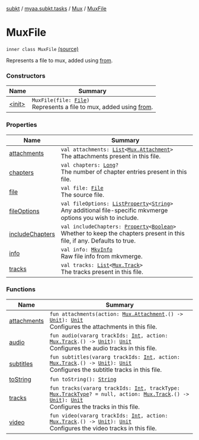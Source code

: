 [subkt](../../../index.md) / [myaa.subkt.tasks](../../index.md) / [Mux](../index.md) / [MuxFile](./index.md)

# MuxFile

`inner class MuxFile` [(source)](https://github.com/Myaamori/SubKt/blob/0.1.13/src/main/kotlin/myaa/subkt/tasks/muxtask.kt#L340)

Represents a file to mux, added using [from](../from.md).

### Constructors

| Name | Summary |
|---|---|
| [&lt;init&gt;](-init-.md) | `MuxFile(file: `[`File`](https://docs.oracle.com/javase/9/docs/api/java/io/File.html)`)`<br>Represents a file to mux, added using [from](../from.md). |

### Properties

| Name | Summary |
|---|---|
| [attachments](attachments.md) | `val attachments: `[`List`](https://kotlinlang.org/api/latest/jvm/stdlib/kotlin.collections/-list/index.html)`<`[`Mux.Attachment`](../-attachment/index.md)`>`<br>The attachments present in this file. |
| [chapters](chapters.md) | `val chapters: `[`Long`](https://kotlinlang.org/api/latest/jvm/stdlib/kotlin/-long/index.html)`?`<br>The number of chapter entries present in this file. |
| [file](file.md) | `val file: `[`File`](https://docs.oracle.com/javase/9/docs/api/java/io/File.html)<br>The source file. |
| [fileOptions](file-options.md) | `val fileOptions: `[`ListProperty`](https://docs.gradle.org/current/javadoc/org/gradle/api/provider/ListProperty.html)`<`[`String`](https://kotlinlang.org/api/latest/jvm/stdlib/kotlin/-string/index.html)`>`<br>Any additional file-specific mkvmerge options you wish to include. |
| [includeChapters](include-chapters.md) | `val includeChapters: `[`Property`](https://docs.gradle.org/current/javadoc/org/gradle/api/provider/Property.html)`<`[`Boolean`](https://kotlinlang.org/api/latest/jvm/stdlib/kotlin/-boolean/index.html)`>`<br>Whether to keep the chapters present in this file, if any. Defaults to true. |
| [info](info.md) | `val info: `[`MkvInfo`](../../../myaa.subkt.tasks.utils/-mkv-info/index.md)<br>Raw file info from mkvmerge. |
| [tracks](tracks.md) | `val tracks: `[`List`](https://kotlinlang.org/api/latest/jvm/stdlib/kotlin.collections/-list/index.html)`<`[`Mux.Track`](../-track/index.md)`>`<br>The tracks present in this file. |

### Functions

| Name | Summary |
|---|---|
| [attachments](attachments.md) | `fun attachments(action: `[`Mux.Attachment`](../-attachment/index.md)`.() -> `[`Unit`](https://kotlinlang.org/api/latest/jvm/stdlib/kotlin/-unit/index.html)`): `[`Unit`](https://kotlinlang.org/api/latest/jvm/stdlib/kotlin/-unit/index.html)<br>Configures the attachments in this file. |
| [audio](audio.md) | `fun audio(vararg trackIds: `[`Int`](https://kotlinlang.org/api/latest/jvm/stdlib/kotlin/-int/index.html)`, action: `[`Mux.Track`](../-track/index.md)`.() -> `[`Unit`](https://kotlinlang.org/api/latest/jvm/stdlib/kotlin/-unit/index.html)`): `[`Unit`](https://kotlinlang.org/api/latest/jvm/stdlib/kotlin/-unit/index.html)<br>Configures the audio tracks in this file. |
| [subtitles](subtitles.md) | `fun subtitles(vararg trackIds: `[`Int`](https://kotlinlang.org/api/latest/jvm/stdlib/kotlin/-int/index.html)`, action: `[`Mux.Track`](../-track/index.md)`.() -> `[`Unit`](https://kotlinlang.org/api/latest/jvm/stdlib/kotlin/-unit/index.html)`): `[`Unit`](https://kotlinlang.org/api/latest/jvm/stdlib/kotlin/-unit/index.html)<br>Configures the subtitle tracks in this file. |
| [toString](to-string.md) | `fun toString(): `[`String`](https://kotlinlang.org/api/latest/jvm/stdlib/kotlin/-string/index.html) |
| [tracks](tracks.md) | `fun tracks(vararg trackIds: `[`Int`](https://kotlinlang.org/api/latest/jvm/stdlib/kotlin/-int/index.html)`, trackType: `[`Mux.TrackType`](../-track-type/index.md)`? = null, action: `[`Mux.Track`](../-track/index.md)`.() -> `[`Unit`](https://kotlinlang.org/api/latest/jvm/stdlib/kotlin/-unit/index.html)`): `[`Unit`](https://kotlinlang.org/api/latest/jvm/stdlib/kotlin/-unit/index.html)<br>Configures the tracks in this file. |
| [video](video.md) | `fun video(vararg trackIds: `[`Int`](https://kotlinlang.org/api/latest/jvm/stdlib/kotlin/-int/index.html)`, action: `[`Mux.Track`](../-track/index.md)`.() -> `[`Unit`](https://kotlinlang.org/api/latest/jvm/stdlib/kotlin/-unit/index.html)`): `[`Unit`](https://kotlinlang.org/api/latest/jvm/stdlib/kotlin/-unit/index.html)<br>Configures the video tracks in this file. |

